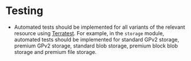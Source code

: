 # Testing

- Automated tests should be implemented for all variants of the relevant resource using [Terratest](https://terratest.gruntwork.io/). For example, in the `storage` module, automated tests should be implemented for standard GPv2 storage, premium GPv2 storage, standard blob storage, premium block blob storage and premium file storage.
